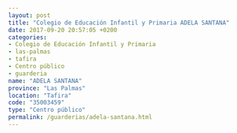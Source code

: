 ```yaml
---
layout: post
title: "Colegio de Educación Infantil y Primaria ADELA SANTANA"
date: 2017-09-20 20:57:05 +0200
categories:
- Colegio de Educación Infantil y Primaria
- las-palmas
- tafira
- Centro público
- guarderia
name: "ADELA SANTANA"
province: "Las Palmas"
location: "Tafira"
code: "35003459"
type: "Centro público"
permalink: /guarderias/adela-santana.html
---
```

